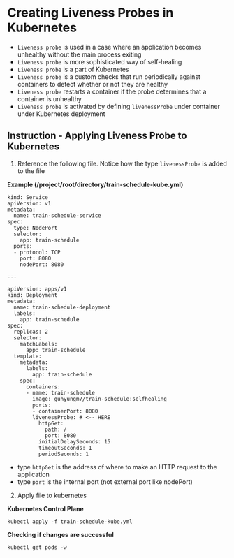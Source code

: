 # Creating Liveness Probes in Kubernetes

- `Liveness probe` is used in a case where an application becomes unhealthy without the main process exiting
- `Liveness probe` is more sophisticated way of self-healing
- `Liveness probe` is a part of Kubernetes
- `Liveness probe` is a custom checks that run periodically against containers to detect whether or not they are healthy
- `Liveness probe` restarts a container if the probe determines that a container is unhealthy
- `Liveness probe` is activated by defining `livenessProbe` under container under Kubernetes deployment

## Instruction - Applying Liveness Probe to Kubernetes

1. Reference the following file. Notice how the type `livenessProbe` is added to the file

**Example (/project/root/directory/train-schedule-kube.yml)**
```
kind: Service
apiVersion: v1
metadata:
  name: train-schedule-service
spec:
  type: NodePort
  selector:
    app: train-schedule
  ports:
  - protocol: TCP
    port: 8080
    nodePort: 8080

---

apiVersion: apps/v1
kind: Deployment
metadata:
  name: train-schedule-deployment
  labels:
    app: train-schedule
spec:
  replicas: 2
  selector:
    matchLabels:
      app: train-schedule
  template:
    metadata:
      labels:
        app: train-schedule
    spec:
      containers:
      - name: train-schedule
        image: guhyungm7/train-schedule:selfhealing
        ports:
        - containerPort: 8080
        livenessProbe: # <-- HERE
          httpGet:
            path: /
            port: 8080
          initialDelaySeconds: 15
          timeoutSeconds: 1
          periodSeconds: 1
```

- type `httpGet` is the address of where to make an HTTP request to the application
- type `port` is the internal port (not external port like nodePort)

2. Apply file to kubernetes

**Kubernetes Control Plane**
```
kubectl apply -f train-schedule-kube.yml
```

**Checking if changes are successful**
```
kubectl get pods -w
```

